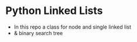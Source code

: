 # Python Linked Lists 

- In this repo a class for node and single linked list
- & binary search tree